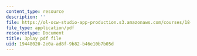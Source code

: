 ```yaml
---
content_type: resource
description: ''
file: https://ol-ocw-studio-app-production.s3.amazonaws.com/courses/18-085-computational-science-and-engineering-i-fall-2008/194480202e0aad8f9b82b46e10b7b05d_pN7zitwRq58.pdf
file_type: application/pdf
resourcetype: Document
title: 3play pdf file
uid: 19448020-2e0a-ad8f-9b82-b46e10b7b05d
---
```

